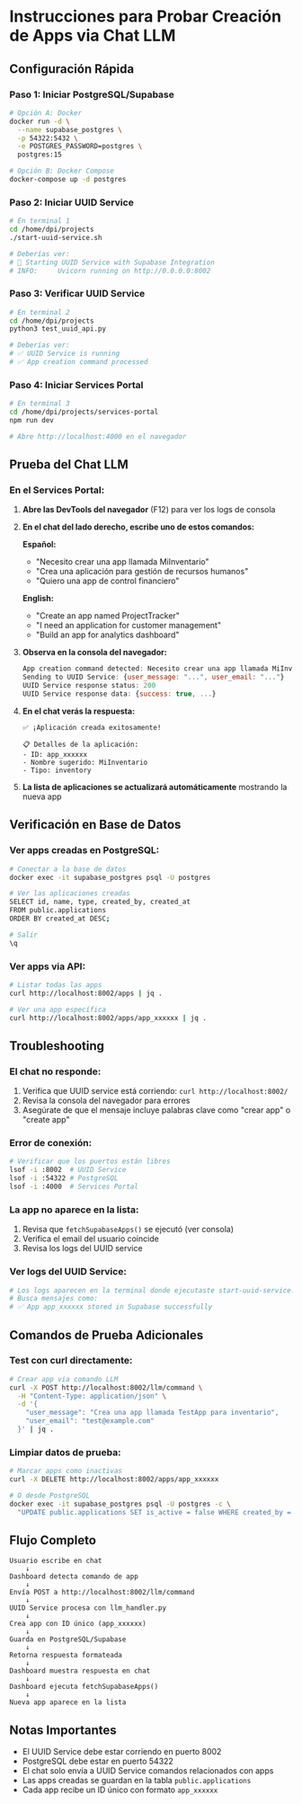# Instrucciones para Probar Creación de Apps via Chat LLM

## Configuración Rápida

### Paso 1: Iniciar PostgreSQL/Supabase
```bash
# Opción A: Docker
docker run -d \
  --name supabase_postgres \
  -p 54322:5432 \
  -e POSTGRES_PASSWORD=postgres \
  postgres:15

# Opción B: Docker Compose
docker-compose up -d postgres
```

### Paso 2: Iniciar UUID Service
```bash
# En terminal 1
cd /home/dpi/projects
./start-uuid-service.sh

# Deberías ver:
# 🚀 Starting UUID Service with Supabase Integration
# INFO:     Uvicorn running on http://0.0.0.0:8002
```

### Paso 3: Verificar UUID Service
```bash
# En terminal 2
cd /home/dpi/projects
python3 test_uuid_api.py

# Deberías ver:
# ✅ UUID Service is running
# ✅ App creation command processed
```

### Paso 4: Iniciar Services Portal
```bash
# En terminal 3
cd /home/dpi/projects/services-portal
npm run dev

# Abre http://localhost:4000 en el navegador
```

## Prueba del Chat LLM

### En el Services Portal:

1. **Abre las DevTools del navegador** (F12) para ver los logs de consola

2. **En el chat del lado derecho, escribe uno de estos comandos:**

   **Español:**
   - "Necesito crear una app llamada MiInventario"
   - "Crea una aplicación para gestión de recursos humanos"
   - "Quiero una app de control financiero"

   **English:**
   - "Create an app named ProjectTracker"
   - "I need an application for customer management"
   - "Build an app for analytics dashboard"

3. **Observa en la consola del navegador:**
   ```javascript
   App creation command detected: Necesito crear una app llamada MiInventario
   Sending to UUID Service: {user_message: "...", user_email: "..."}
   UUID Service response status: 200
   UUID Service response data: {success: true, ...}
   ```

4. **En el chat verás la respuesta:**
   ```
   ✅ ¡Aplicación creada exitosamente!
   
   📋 Detalles de la aplicación:
   - ID: app_xxxxxx
   - Nombre sugerido: MiInventario
   - Tipo: inventory
   ```

5. **La lista de aplicaciones se actualizará automáticamente** mostrando la nueva app

## Verificación en Base de Datos

### Ver apps creadas en PostgreSQL:
```bash
# Conectar a la base de datos
docker exec -it supabase_postgres psql -U postgres

# Ver las aplicaciones creadas
SELECT id, name, type, created_by, created_at 
FROM public.applications 
ORDER BY created_at DESC;

# Salir
\q
```

### Ver apps via API:
```bash
# Listar todas las apps
curl http://localhost:8002/apps | jq .

# Ver una app específica
curl http://localhost:8002/apps/app_xxxxxx | jq .
```

## Troubleshooting

### El chat no responde:
1. Verifica que UUID service está corriendo: `curl http://localhost:8002/`
2. Revisa la consola del navegador para errores
3. Asegúrate de que el mensaje incluye palabras clave como "crear app" o "create app"

### Error de conexión:
```bash
# Verificar que los puertos están libres
lsof -i :8002  # UUID Service
lsof -i :54322 # PostgreSQL
lsof -i :4000  # Services Portal
```

### La app no aparece en la lista:
1. Revisa que `fetchSupabaseApps()` se ejecutó (ver consola)
2. Verifica el email del usuario coincide
3. Revisa los logs del UUID service

### Ver logs del UUID Service:
```bash
# Los logs aparecen en la terminal donde ejecutaste start-uuid-service.sh
# Busca mensajes como:
# ✅ App app_xxxxxx stored in Supabase successfully
```

## Comandos de Prueba Adicionales

### Test con curl directamente:
```bash
# Crear app via comando LLM
curl -X POST http://localhost:8002/llm/command \
  -H "Content-Type: application/json" \
  -d '{
    "user_message": "Crea una app llamada TestApp para inventario",
    "user_email": "test@example.com"
  }' | jq .
```

### Limpiar datos de prueba:
```bash
# Marcar apps como inactivas
curl -X DELETE http://localhost:8002/apps/app_xxxxxx

# O desde PostgreSQL
docker exec -it supabase_postgres psql -U postgres -c \
  "UPDATE public.applications SET is_active = false WHERE created_by = 'test@example.com';"
```

## Flujo Completo

```
Usuario escribe en chat
    ↓
Dashboard detecta comando de app
    ↓
Envía POST a http://localhost:8002/llm/command
    ↓
UUID Service procesa con llm_handler.py
    ↓
Crea app con ID único (app_xxxxxx)
    ↓
Guarda en PostgreSQL/Supabase
    ↓
Retorna respuesta formateada
    ↓
Dashboard muestra respuesta en chat
    ↓
Dashboard ejecuta fetchSupabaseApps()
    ↓
Nueva app aparece en la lista
```

## Notas Importantes

- El UUID Service debe estar corriendo en puerto 8002
- PostgreSQL debe estar en puerto 54322
- El chat solo envía a UUID Service comandos relacionados con apps
- Las apps creadas se guardan en la tabla `public.applications`
- Cada app recibe un ID único con formato `app_xxxxxx`